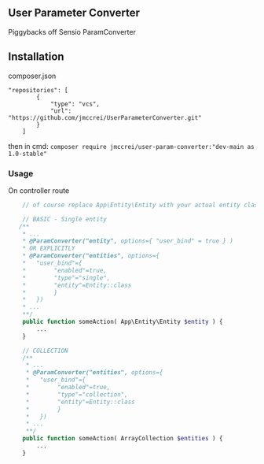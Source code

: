 User Parameter Converter
--

Piggybacks off Sensio ParamConverter

## Installation

composer.json

```
"repositories": [
        {
            "type": "vcs",
            "url": "https://github.com/jmccrei/UserParameterConverter.git"
        }
    ]
```

then in cmd: `composer require jmccrei/user-param-converter:"dev-main as 1.0-stable"
`

### Usage

On controller route
```php
    // of course replace App\Entity\Entity with your actual entity class

    // BASIC - Single entity
   /**
    * ...
    * @ParamConverter("entity", options={ "user_bind" = true } )
    * OR EXPLICITLY
    * @ParamConverter("entities", options={
    *   "user_bind"={
    *        "enabled"=true,
    *        "type"="single",
    *        "entity"=Entity::class
    *        }
    *   })
    * ...
    **/
    public function someAction( App\Entity\Entity $entity ) {
        ...
    }

    // COLLECTION
    /**
     * ...
     * @ParamConverter("entities", options={
     *   "user_bind"={
     *        "enabled"=true,
     *        "type"="collection",
     *        "entity"=Entity::class
     *        }
     *   })
     * ...
     **/
    public function someAction( ArrayCollection $entities ) {
        ...
    }
```
